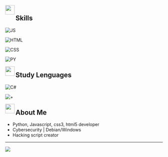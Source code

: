 <img src="https://emoji.gg/assets/emoji/4026-pride-potion.png" align="left" height="30px" width="30px">
<h2 align="left"> Skills </h2>

<div align="left">

![JS](https://img.shields.io/badge/JavaScript-323330?style=for-the-badge&logo=javascript&logoColor=F7DF1E)

![HTML](https://img.shields.io/badge/HTML5-E34F26?style=for-the-badge&logo=html5&logoColor=white)

![CSS](https://img.shields.io/badge/CSS3-1572B6?style=for-the-badge&logo=css3&logoColor=white)

![PY](https://img.shields.io/badge/Python-3776AB?style=for-the-badge&logo=python&logoColor=white)


<img src="https://emoji.gg/assets/emoji/1750-yellow-potion.png" align="left" height="30px" width="30px">
<h2 align="left"> Study Lenguages </h2>

![C#](https://img.shields.io/badge/C%23-239120?style=for-the-badge&logo=c-sharp&logoColor=white)

![+](https://img.shields.io/badge/Hacking-Level%3A%20Medium-red)


<img src="https://emoji.gg/assets/emoji/4026-pink-potion.png" align="left" height="30px" width="30px">
<h2 align="left"> About Me </h2>

- Python, Javascript, css3, html5 developer
- Cybersecurity | Debian/Windows
- Hacking script creator

---

<img src="https://img.shields.io/badge/Bitcoin-Palomita222-lightgrey" href="">

